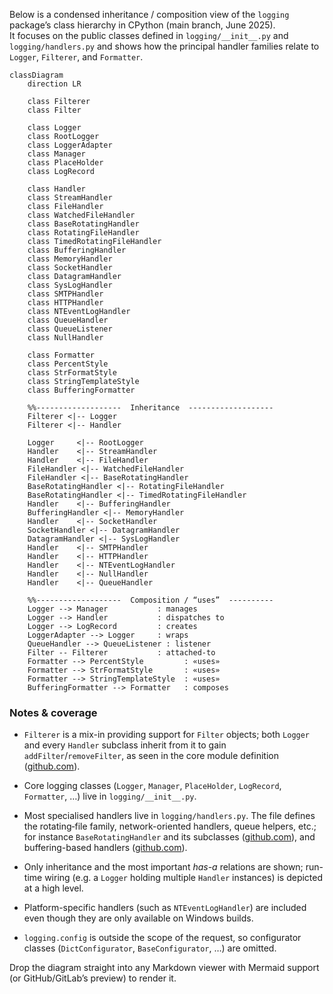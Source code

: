 Below is a condensed inheritance / composition view of the `logging` package’s
class hierarchy in CPython (main branch, June 2025).\
It focuses on the public classes defined in `logging/__init__.py` and
`logging/handlers.py` and shows how the principal handler families relate to
`Logger`, `Filterer`, and `Formatter`.

```mermaid
classDiagram
    direction LR

    class Filterer
    class Filter

    class Logger
    class RootLogger
    class LoggerAdapter
    class Manager
    class PlaceHolder
    class LogRecord

    class Handler
    class StreamHandler
    class FileHandler
    class WatchedFileHandler
    class BaseRotatingHandler
    class RotatingFileHandler
    class TimedRotatingFileHandler
    class BufferingHandler
    class MemoryHandler
    class SocketHandler
    class DatagramHandler
    class SysLogHandler
    class SMTPHandler
    class HTTPHandler
    class NTEventLogHandler
    class QueueHandler
    class QueueListener
    class NullHandler

    class Formatter
    class PercentStyle
    class StrFormatStyle
    class StringTemplateStyle
    class BufferingFormatter

    %%-------------------  Inheritance  -------------------
    Filterer <|-- Logger
    Filterer <|-- Handler

    Logger     <|-- RootLogger
    Handler    <|-- StreamHandler
    Handler    <|-- FileHandler
    FileHandler <|-- WatchedFileHandler
    FileHandler <|-- BaseRotatingHandler
    BaseRotatingHandler <|-- RotatingFileHandler
    BaseRotatingHandler <|-- TimedRotatingFileHandler
    Handler    <|-- BufferingHandler
    BufferingHandler <|-- MemoryHandler
    Handler    <|-- SocketHandler
    SocketHandler <|-- DatagramHandler
    DatagramHandler <|-- SysLogHandler
    Handler    <|-- SMTPHandler
    Handler    <|-- HTTPHandler
    Handler    <|-- NTEventLogHandler
    Handler    <|-- NullHandler
    Handler    <|-- QueueHandler

    %%-------------------  Composition / “uses”  ----------
    Logger --> Manager           : manages
    Logger --> Handler           : dispatches to
    Logger --> LogRecord         : creates
    LoggerAdapter --> Logger     : wraps
    QueueHandler --> QueueListener : listener
    Filter -- Filterer           : attached-to
    Formatter --> PercentStyle         : «uses»
    Formatter --> StrFormatStyle       : «uses»
    Formatter --> StringTemplateStyle  : «uses»
    BufferingFormatter --> Formatter   : composes
```

### Notes & coverage

- `Filterer` is a mix-in providing support for `Filter` objects; both `Logger`
  and every `Handler` subclass inherit from it to gain
  `addFilter`/`removeFilter`, as seen in the core module definition
  ([github.com](https://github.com/python/cpython/raw/main/Lib/logging/__init__.py?plain=1)).

- Core logging classes (`Logger`, `Manager`, `PlaceHolder`, `LogRecord`,
  `Formatter`, …) live in `logging/__init__.py`.

- Most specialised handlers live in `logging/handlers.py`. The file defines the
  rotating‐file family, network-oriented handlers, queue helpers, etc.; for
  instance `BaseRotatingHandler` and its subclasses
  ([github.com](https://github.com/python/cpython/raw/main/Lib/logging/handlers.py?plain=1)),
  and buffering-based handlers
  ([github.com](https://github.com/python/cpython/raw/main/Lib/logging/handlers.py?plain=1)).

- Only inheritance and the most important *has-a* relations are shown; run-time
  wiring (e.g. a `Logger` holding multiple `Handler` instances) is depicted at a
  high level.

- Platform-specific handlers (such as `NTEventLogHandler`) are included even
  though they are only available on Windows builds.

- `logging.config` is outside the scope of the request, so configurator classes
  (`DictConfigurator`, `BaseConfigurator`, …) are omitted.

Drop the diagram straight into any Markdown viewer with Mermaid support (or
GitHub/GitLab’s preview) to render it.
